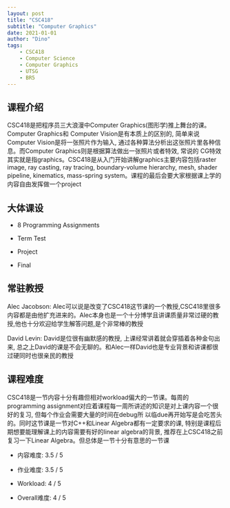 ```yaml
---
layout: post
title: "CSC418"
subtitle: "Computer Graphics"
date: 2021-01-01
author: "Dino"
tags:
    - CSC418
    - Computer Science
    - Computer Graphics
    - UTSG
    - BR5
---
```

## 课程介绍
CSC418是把程序员三大浪漫中Computer Graphics(图形学)推上舞台的课。Computer Graphics和
Computer Vision是有本质上的区别的, 简单来说Computer Vision是将一张照片作为输入, 通过各种算法分析出这张照片里各种信息。而Computer Graphics则是根据算法做出一张照片或者特效, 常说的
CG特效其实就是指graphics。CSC418是从入门开始讲解graphics主要内容包括raster image, ray casting, ray tracing, boundary-volume hierarchy, mesh, shader pipeline, kinematics, mass-spring system。课程的最后会要大家根据课上学的内容自由发挥做一个project

## 大体课设
- 8 Programming Assignments

- Term Test

- Project

- Final

## 常驻教授
Alec Jacobson: Alec可以说是改变了CSC418这节课的一个教授,CSC418里很多内容都是由他扩充进来的。Alec本身也是一个十分博学且讲课质量非常过硬的教授,他也十分欢迎给学生解答问题,是个非常棒的教授

David Levin: David是位很有幽默感的教授, 上课经常讲着就会穿插着各种金句出来, 总之上David的课是不会无聊的。和Alec一样David也是专业背景和讲课都很过硬同时也很亲民的教授

## 课程难度
CSC418是一节内容十分有趣但相对workload偏大的一节课。每周的programming assignment对应着课程每一周所讲述的知识是对上课内容一个很好的复习, 但每个作业会需要大量的时间在debug所
以临due再开始写是会吃苦头的。同时这节课是一节对C++和Linear Algebra都有一定要求的课, 特别是课程后期想要能理解课上的内容需要有好的linear algebra的背景, 推荐在上CSC418之前复习一下Linear Algebra。但总体是一节十分有意思的一节课

- 内容难度: 3.5 / 5

- 作业难度: 3.5 / 5

- Workload: 4 / 5

- Overall难度: 4 / 5
